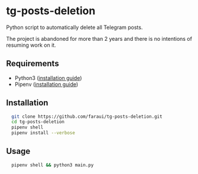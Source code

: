 # tg-posts-deletion
  Python script to automatically delete all Telegram posts.

  The project is abandoned for more than 2 years and there is no intentions of resuming work on it.

## Requirements
  - Python3 ([installation guide](https://wiki.python.org/moin/BeginnersGuide/Download))
  - Pipenv ([installation guide](https://docs.pipenv.org/install/#installing-pipenv))

## Installation
  ```sh
    git clone https://github.com/faraui/tg-posts-deletion.git
    cd tg-posts-deletion
    pipenv shell
    pipenv install --verbose
  ```

## Usage
  ```sh
    pipenv shell && python3 main.py
  ```
